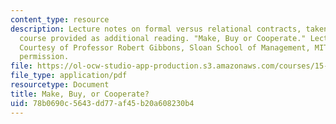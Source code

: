 ```yaml
---
content_type: resource
description: Lecture notes on formal versus relational contracts, taken from a different
  course provided as additional reading. "Make, Buy or Cooperate." Lecture Note 4.
  Courtesy of Professor Robert Gibbons, Sloan School of Management, MIT. Used with
  permission.
file: https://ol-ocw-studio-app-production.s3.amazonaws.com/courses/15-963-advanced-strategy-spring-2008/78b0690c5643dd77af45b20a608230b4_gibbons4.pdf
file_type: application/pdf
resourcetype: Document
title: Make, Buy, or Cooperate?
uid: 78b0690c-5643-dd77-af45-b20a608230b4
---
```

